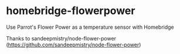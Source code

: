# homebridge-flowerpower
Use Parrot's Flower Power as a temperature sensor with Homebridge

Thanks to sandeepmistry/node-flower-power (https://github.com/sandeepmistry/node-flower-power)
